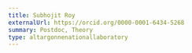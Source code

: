 ```yaml
---
title: Subhojit Roy
externalUrl: https://orcid.org/0000-0001-6434-5268
summary: Postdoc, Theory
type: altargonnenationallaboratory
---
```

